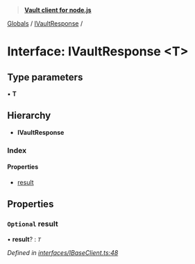 > **[Vault client for node.js](../README.md)**

[Globals](../globals.md) / [IVaultResponse](ivaultresponse.md) /

# Interface: IVaultResponse <**T**>

## Type parameters

▪ **T**

## Hierarchy

* **IVaultResponse**

### Index

#### Properties

* [result](ivaultresponse.md#optional-result)

## Properties

### `Optional` result

• **result**? : *`T`*

*Defined in [interfaces/IBaseClient.ts:48](https://github.com/theogravity/vault-tacular/blob/27041c7/src/interfaces/IBaseClient.ts#L48)*